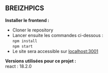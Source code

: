 ## BREIZHPICS 

**Installer le frontend :**  
- Cloner le repository  
- Lancer ensuite les commandes ci-dessous :  
``` npm install ```  
``` npm start ```  
- Le site sera accessible sur [localhost:3001](http:\\localhost:3001)  
  
**Versions utilisées pour ce projet :**  
react : 18.2.0  